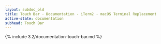 ```yaml
---
layout: subdoc_old
title: Touch Bar - Documentation - iTerm2 - macOS Terminal Replacement
active-state: documentation
subhead: Touch Bar
---
```

{% include 3.2/documentation-touch-bar.md %}
